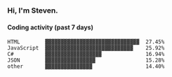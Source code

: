 ### Hi, I'm Steven.

#### Coding activity (past 7 days)
```
HTML        ▓▓▓▓▓▓▓▓▓▓▓▓▓▓▓▓▓▓▓▓▓▓▓▓▓▓▓▓▓▓  27.45%
JavaScript  ▓▓▓▓▓▓▓▓▓▓▓▓▓▓▓▓▓▓▓▓▓▓▓▓▓▓▓▓    25.92%
C#          ▓▓▓▓▓▓▓▓▓▓▓▓▓▓▓▓▓▓              16.94%
JSON        ▓▓▓▓▓▓▓▓▓▓▓▓▓▓▓▓                15.28%
other       ▓▓▓▓▓▓▓▓▓▓▓▓▓▓▓                 14.40%
```
